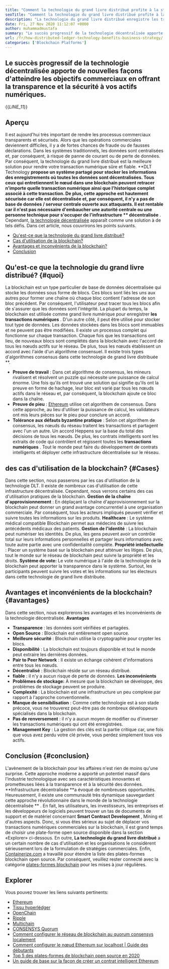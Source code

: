 ```yaml
---
title: "Comment la technologie du grand livre distribué profite à la stratégie commerciale" 
seoTitle: "Comment la technologie du grand livre distribué profite à la stratégie commerciale" 
description: "La technologie du grand livre distribué enregistre les transactions de manière traçable. Cet article parle de l'impact de la technologie décentralisée sur les affaires." 
date: Fri, 27 Nov 2020 11:12:07 +0000
author: muhammadmustafa
summary: "Le succès progressif de la technologie décentralisée apporte de nouvelles façons d'atteindre les objectifs commerciaux en offrant la transparence et l'ampli; Sécurité à vos actifs numériques." 
url: /fr/how-distributed-ledger-technology-benefits-business-strategy/
categories: ['Blockchain Platforms']
---
```


## Le succès progressif de la technologie décentralisée apporte de nouvelles façons d'atteindre les objectifs commerciaux en offrant la transparence et la sécurité à vos actifs numériques.
{{_LINE_11_}}

## Aperçu
Il est aujourd'hui très important de rendre les processus commerciaux transparents et sécurisés. Alors que les opérations commerciales deviennent difficiles, il y a de fortes chances de fraude ou de fausses déclarations. Dans les systèmes traditionnels, les données sont centralisées et, par conséquent, à risque de panne de courant ou de perte de données. Par conséquent, la technologie du grand livre distribué est la meilleure solution pour rendre votre transaction numérique sûre et fiable. **DLT Technology  **propose un système partagé pour stocker les informations des enregistrements où toutes les données sont décentralisées. Tous ceux qui entretiennent le nœud dans une blockchain peuvent retracer n'importe quelle transaction numérique ainsi que l'historique complet associé à cette transaction. De plus, cette approche est hautement sécurisée car elle est décentralisée et, par conséquent, il n'y a pas de base de données / serveur centrale ouverte aux attaquants. Il est rentable car il n'est pas nécessaire d'embaucher une autorité centrale ou une personne technique pour s'occuper de l'infrastructure **  décentralisée** . Cependant, [la technologie décentralisée][1] apparaît comme une solution à de tels défis.
Dans cet article, nous couvrirons les points suivants.
  * [Qu'est-ce que la technologie du grand livre distribué?][2]
  * [Cas d'utilisation de la blockchain?][3]
  * [Avantages et inconvénients de la blockchain?][4]
  * [Conclusion][5]

## Qu'est-ce que la technologie du grand livre distribué?   {#quoi}
La blockchain est un type particulier de base de données décentralisée qui stocke les données sous forme de blocs. Ces blocs sont liés les uns aux autres pour former une chaîne où chaque bloc contient l'adresse de son bloc précédent. Par conséquent, l'utilisateur peut tracer tous les blocs afin de s'assurer que les données sont l'intégrité. La plupart du temps, la blockchain est utilisée comme grand livre numérique pour enregistrer **les transactions numériques** . D'un autre côté, il peut être utilisé pour stocker tout type de données. Les données stockées dans les blocs sont immuables et ne peuvent pas être modifiées.
Il existe un processus complet qui fonctionne sur chaque transaction. Chaque fois que les transactions ont lieu, de nouveaux blocs sont complétés dans la blockchain avec l'accord de tous les nœuds actifs sur le réseau. De plus, tous les nœuds établissent un accord avec l'aide d'un algorithme consensuel. Il existe trois types d'algorithmes consensus dans cette technologie de grand livre distribuée **.
  * **Preuve de travail** : Dans cet algorithme de consensus, les mineurs rivalisent et résolvent un puzzle qui nécessite une puissance de calcul énorme. Une fois qu'ils ont trouvé une solution qui signifie qu'ils ont la preuve en forme de hachage, leur bloc est varié par tous les nœuds actifs dans le réseau et, par conséquent, la blockchain ajoute ce bloc dans la chaîne.
  * **Preuve de pieu** : [Ethereum][6] utilise cet algorithem de consensus. Dans cette approche, au lieu d'utiliser la puissance de calcul, les validateurs ont mis leurs pièces sur le pieu pour conclure un accord.
  * **Tolérance aux défauts byzantine pratique** : Selon cet algorithem de consensus, les nœuds du réseau traitent les transactions et partagent avec l'un un autre. Un accord Heppens sur la base du total des décisions de tous les nœuds.
De plus, les contrats intelligents sont les extraits de code qui contrôlent et régissent toutes les **transactions numériques** . Tout le monde peut faire du développement de contrats intelligents et déployer cette infrastructure décentralisée sur le réseau.

## des cas d'utilisation de la blockchain?   {#Cases}
Dans cette section, nous passerons par les cas d'utilisation de la technologie DLT. Il existe de nombreux cas d'utilisation de cette infrastructure décentralisée. Cependant, nous verrons certains des cas d'utilisation pratiques de la blockchain.
**Gestion de la chaîne d'approvisionnement** : En déplaçant la chaîne d'approvisionnement sur la blockchain peut donner un grand avantage concurrentiel à une organisation commerciale. Par conséquent, tous les acteurs impliqués peuvent vérifier et suivre toutes les informations sur les produits.
**Healthcare** : Le système médical compatible Blockchain permet aux médecins de suivre les antécédents médicaux des patients.
**Gestion de l'identité** : La blockchain peut numériser les identités. De plus, les gens peuvent avoir un contrôle total sur leurs informations personnelles et partager leurs informations avec toute autre partie avec une confidentialité complète.
**Propriété intellectuelle** : Placer un système basé sur la blockchain peut atténuer les litiges. De plus, tout le monde sur le réseau de blockchain peut suivre la propriété et les droits.
**Système de vote:**  Le vote numérique à l'aide de la technologie de la blockchain peut apporter la transparence dans le système. Surtout, les participants peuvent suivre les votes et les informations sur les électeurs dans cette technologie de grand livre distribuée.

## Avantages et inconvénients de la blockchain?   {#avantages}
Dans cette section, nous explorerons les avantages et les inconvénients de la technologie décentralisée.
**Avantages**
  * **Transparence** : les données sont vérifiées et partagées.
  * **Open Source** : Blockchain est entièrement open source.
  * **Meilleure sécurité** : Blockchain utilise la cryptographie pour crypter les blocs.
  * **Disponibilité** : La blockchain est toujours disponible et tout le monde peut extraire les dernières données.
  * **Pair to Peer Network** : Il existe un échange cohérent d'informations entre tous les nœuds.
  * **Décentralisé** : Blockchain réside sur un réseau distribué.
  * **fiable** : il n'y a aucun risque de perte de données.
**Les inconvénients**
  * **Problèmes de stockage:**  À mesure que la blockchain se développe, des problèmes de stockage peuvent se produire.
  * **Complexité** : La blockchain est une infrastructure un peu complexe par rapport à l'approche conventionnelle.
  * **Manque de sensibilisation** : Comme cette technologie est à son stade précoce, vous ne trouverez peut-être pas de nombreux développeurs spécialisés dans la blockchain.
  * **Pas de renversement** : il n'y a aucun moyen de modifier ou d'inverser les transactions numériques qui ont été enregistrées.
  * **Management Key** : La gestion des clés est la partie critique car, une fois que vous avez perdu votre clé privée, vous perdez simplement tous vos actifs.

## Conclusion   {#conclusion}
L'avènement de la blockchain pour les affaires n'est rien de moins qu'une surprise. Cette approche moderne a apporté un potentiel massif dans l'industrie technologique avec ses caractéristiques innovantes et prometteuses liées à la transparence et à la sécurité des données. **Infrastructure décentralisée  **a évoqué de nombreuses opportunités. Heureusement, il existe une communauté très dynamique sauvegardant cette approche révolutionnaire dans le monde de la technologie décentralisée ** . En fait, les utilisateurs, les investisseurs, les entreprises et les développeurs de logiciels peuvent trouver un tas de documents de support et de matériel concernant  **Smart Contract Development**  , Mining et d'autres aspects. Donc, si vous êtes sérieux au sujet de déplacer vos transactions numériques commerciales sur la blockchain, il est grand temps de choisir une plate-forme open source disponible dans la section «Explorer» ci-dessous.
En outre, **La technologie du grand livre distribué**  a un certain nombre de cas d'utilisation et les organisations le considèrent sérieusement lors de la formulation de stratégies commerciales. Enfin, [Containerize.com][7] a travaillé pour étendre la liste des plates-formes blockchain open source. Par conséquent, veuillez rester connecté avec la catégorie [plates-formes blockchain][1] pour les mises à jour régulières.

## Explorer
Vous pouvez trouver les liens suivants pertinents:
  * [Ethereum][6]
  * [Tissu hyperlédger][8]
  * [OpenChain][9]
  * [Ripple][10]
  * [Multichain][11]
  * [CONSENSYS Quorum][12]
  * [Comment configurer le réseau de blockchain au quorum consensys localement][13]
  * [Comment configurer le nœud Ethereum sur localhost | Guide des débutants][14]
  * [Top 5 des plates-formes de blockchain open source en 2020][15]
  * [Un guide de base sur la façon de créer un contrat intelligent Ethereum][16]

  
[1]: https://products.containerize.com/blockchain-platforms/
[2]: #what
[3]: #cases
[4]: #pros
[5]: #conclusion
[6]: https://products.containerize.com/blockchain-platforms/ethereum
[7]: https://www.containerize.com/
[8]: https://products.containerize.com/blockchain-platforms/hyperledger-fabric
[9]: https://products.containerize.com/blockchain-platforms/openchain
[10]: https://products.containerize.com/blockchain-platforms/ripple
[11]: https://products.containerize.com/blockchain-platforms/multichain
[12]: https://products.containerize.com/blockchain-platforms/consensys-quorum
[13]: https://blog.containerize.com/blockchain-platforms/how-to-setup-consensys-quorum-blockchain-network-locally/
[14]: https://blog.containerize.com/blockchain-platforms/what-is-testnet-how-to-deploy-it-ethereum-testnet/
[15]: https://blog.containerize.com/blockchain-platforms/top-5-open-source-blockchain-platforms-in-2020/
[16]: https://blog.containerize.com/
